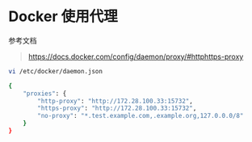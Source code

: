 # Docker 使用代理

参考文档

> https://docs.docker.com/config/daemon/proxy/#httphttps-proxy


```bash
vi /etc/docker/daemon.json

{
    "proxies": {
        "http-proxy": "http://172.28.100.33:15732",
        "https-proxy": "http://172.28.100.33:15732",
        "no-proxy": "*.test.example.com,.example.org,127.0.0.0/8"
    }
}
```